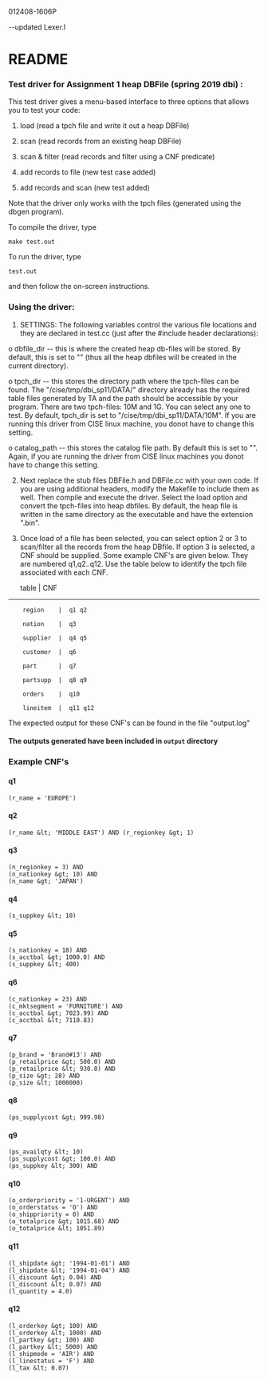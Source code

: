 012408-1606P

--updated Lexer.l

# README

### Test driver for Assignment 1 heap DBFile (spring 2019 dbi) :

This test driver gives a menu-based interface to three options that allows you to test your code:

1. load (read a tpch file and write it out a heap DBFile)

2. scan (read records from an existing heap DBFile)

3. scan & filter (read records and filter using a CNF predicate)


5.  add records to file (new test case added)
6. add records and scan (new test added)

Note that the driver only works with the tpch files (generated using the dbgen program).

To compile the driver, type

```make test.out```

To run the driver, type

```test.out```

and then follow the on-screen instructions.

### Using the driver:

1. SETTINGS: The following variables control the various file locations and they are declared in test.cc (just after the #include header declarations):

o dbfile_dir -- this is where the created heap db-files will be stored. By default, this is set to "" (thus all the heap dbfiles will be created in the current directory).

o tpch_dir -- this stores the directory path where the tpch-files can be found. The "/cise/tmp/dbi_sp11/DATA/" directory already has the required table files generated by TA and the path should be accessible by your program. There are two tpch-files: 10M and 1G. You can select any one to test. By default, tpch_dir is set to "/cise/tmp/dbi_sp11/DATA/10M". If you are running this driver from CISE linux machine, you donot have to change this setting.

o catalog_path -- this stores the catalog file path. By default this is set to "". Again, if you are running the driver from CISE linux machines you donot have to change this setting.

2. Next replace the stub files DBFile.h and DBFile.cc with your own code. If you are using additional headers, modify the Makefile to include them as well. Then compile and execute the driver. Select the load option and convert the tpch-files into heap dbfiles. By default, the heap file is written in the same directory as the executable and have the extension ".bin".

3. Once load of a file has been selected, you can select option 2 or 3 to scan/filter all the records from the heap DBfile.  If option 3 is selected, a CNF should be supplied. Some example CNF's are given below. They are numbered q1,q2..q12. Use the table below to identify the tpch file associated with each CNF.

     table    |   CNF

 ---------------------------------------

        region    |  q1 q2

        nation    |  q3

        supplier  |  q4 q5

        customer  |  q6

        part      |  q7

        partsupp  |  q8 q9

        orders    |  q10

        lineitem  |  q11 q12

The expected output for these CNF's can be found in the file "output.log"
#### The outputs generated have been included in ```output``` directory 

### Example CNF's


#### q1

```(r_name = 'EUROPE')```

#### q2

```
(r_name &lt; 'MIDDLE EAST') AND (r_regionkey &gt; 1)
```

#### q3
```
(n_regionkey = 3) AND
(n_nationkey &gt; 10) AND
(n_name &gt; 'JAPAN')
```

#### q4
```
(s_suppkey &lt; 10)
```
#### q5
```
(s_nationkey = 18) AND
(s_acctbal &gt; 1000.0) AND
(s_suppkey &lt; 400)
```
#### q6
```
(c_nationkey = 23) AND
(c_mktsegment = 'FURNITURE') AND
(c_acctbal &gt; 7023.99) AND
(c_acctbal &lt; 7110.83)
```
#### q7
```
(p_brand = 'Brand#13') AND
(p_retailprice &gt; 500.0) AND
(p_retailprice &lt; 930.0) AND
(p_size &gt; 28) AND
(p_size &lt; 1000000)
```
#### q8
```
(ps_supplycost &gt; 999.98)
```
#### q9
```
(ps_availqty &lt; 10)
(ps_supplycost &gt; 100.0) AND
(ps_suppkey &lt; 300) AND
```
#### q10
```
(o_orderpriority = '1-URGENT') AND
(o_orderstatus = 'O') AND
(o_shippriority = 0) AND
(o_totalprice &gt; 1015.68) AND
(o_totalprice &lt; 1051.89)
```
#### q11
```
(l_shipdate &gt; '1994-01-01') AND
(l_shipdate &lt; '1994-01-04') AND
(l_discount &gt; 0.04) AND
(l_discount &lt; 0.07) AND
(l_quantity = 4.0)
```
#### q12
```
(l_orderkey &gt; 100) AND
(l_orderkey &lt; 1000) AND
(l_partkey &gt; 100) AND
(l_partkey &lt; 5000) AND
(l_shipmode = 'AIR') AND
(l_linestatus = 'F') AND
(l_tax &lt; 0.07)
```